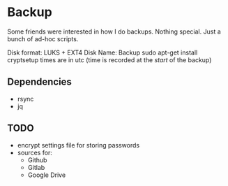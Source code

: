 # Backup

Some friends were interested in how I do backups. Nothing special. Just a bunch
of ad-hoc scripts.

Disk format: LUKS + EXT4
Disk Name: Backup
sudo apt-get install cryptsetup
times are in utc (time is recorded at the *start* of the backup)

## Dependencies

- rsync
- jq

## TODO

- encrypt settings file for storing passwords
- sources for:
  - Github
  - Gitlab
  - Google Drive

